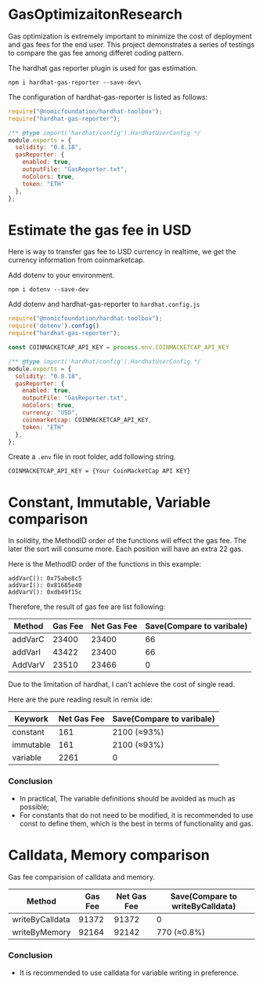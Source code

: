 # GasOptimizaitonResearch

Gas optimization is extremely important to minimize the cost of deployment and gas fees for the end user. 
This project demonstrates a series of testings to compare the gas fee among differet coding pattern.

The hardhat gas reporter plugin is used for gas estimation.

```shell
npm i hardhat-gas-reporter --save-dev\
```

The configuration of hardhat-gas-reporter is listed as follows:

```javascript
require("@nomicfoundation/hardhat-toolbox");
require("hardhat-gas-reporter");

/** @type import('hardhat/config').HardhatUserConfig */
module.exports = {
  solidity: "0.8.18",
  gasReporter: {
    enabled: true,
    outputFile: "GasReporter.txt",
    noColors: true,
    token: "ETH"
  },
};
```
# Estimate the gas fee in USD

Here is way to transfer gas fee to USD currency in realtime, we get the currency information from coinmarketcap.

Add dotenv to your environment.

```shell
npm i dotenv --save-dev
```
Add dotenv and hardhat-gas-reporter to `hardhat.config.js`

```javascript
require("@nomicfoundation/hardhat-toolbox");
require('dotenv').config()
require("hardhat-gas-reporter");

const COINMACKETCAP_API_KEY = process.env.COINMACKETCAP_API_KEY

/** @type import('hardhat/config').HardhatUserConfig */
module.exports = {
  solidity: "0.8.18",
  gasReporter: {
    enabled: true,
    outputFile: "GasReporter.txt",
    noColors: true,
    currency: "USD", 
    coinmarketcap: COINMACKETCAP_API_KEY,
    token: "ETH"
  },
};
```

Create a `.env` file in root folder, add following string.

```shell
COINMACKETCAP_API_KEY = {Your CoinMacketCap API KEY}
```

# Constant, Immutable, Variable comparison

In solidity, the MethodID order of the functions will effect the gas fee. 
The later the sort will consume more. Each position will have an extra 22 gas.

Here is the MethodID order of the functions in this example:

```
addVarC(): 0x75abe8c5
addVarI(): 0x81685e40
AddVarV(): 0xdb49f15c
```

Therefore, the result of gas fee are list following:

| Method  | Gas Fee | Net Gas Fee | Save(Compare to varibale) |
| ------- | ------- | ----------- | ------------------------- |
| addVarC | 23400   | 23400       | 66                        |
| addVarI | 43422   | 23400       | 66                        |
| AddVarV | 23510   | 23466       | 0                         |

Due to the limitation of hardhat, I can't achieve the cost of single read.

Here are the pure reading result in remix ide:

| Keywork   | Net Gas Fee | Save(Compare to varibale) |
| --------- | ----------- | ------------------------- |
| constant  | 161         | 2100 (≈93%)               |
| immutable | 161         | 2100 (≈93%)               |
| variable  | 2261        | 0                         |

### Conclusion
- In practical, The variable definitions should be avoided as much as possible;
- For constants that do not need to be modified, it is recommended to use const to define them, which is the best in terms of functionality and gas.

# Calldata, Memory comparison

Gas fee comparision of calldata and memory.

| Method          | Gas Fee | Net Gas Fee | Save(Compare to writeByCalldata) |
| --------------- | ------- | ----------- | -------------------------------- |
| writeByCalldata | 91372   | 91372       | 0                                |
| writeByMemory   | 92164   | 92142       | 770 (≈0.8%)                             |

### Conclusion
- It is recommended to use calldata for variable writing in preference.
